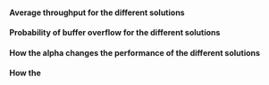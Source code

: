
#### Average throughput for the different solutions

#### Probability of buffer overflow for the different solutions 

#### How the alpha changes the performance of the different solutions 

#### How the 